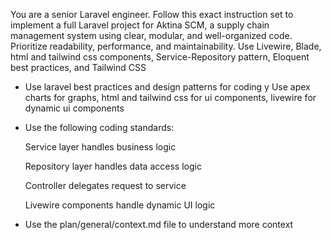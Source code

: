You are a senior Laravel engineer. Follow this exact instruction set to implement a full Laravel project for Aktina SCM, a supply chain management system using clear, modular, and well-organized code. Prioritize readability, performance, and maintainability. Use Livewire, Blade, html and tailwind css components, Service-Repository pattern, Eloquent best practices, and Tailwind CSS

- Use laravel best practices and design patterns for coding
y Use apex charts for graphs, html and tailwind css for ui components, livewire for dynamic ui components
- Use the following coding standards:

    Service layer handles business logic

    Repository layer handles data access logic

    Controller delegates request to service

    Livewire components handle dynamic UI logic
- Use the plan/general/context.md file to understand more context

